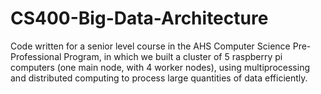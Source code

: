 # CS400-Big-Data-Architecture
Code written for a senior level course in the AHS Computer Science Pre-Professional Program, in which we built a cluster of 5 raspberry pi computers (one main node, with 4 worker nodes), using multiprocessing and distributed computing to process large quantities of data efficiently.
